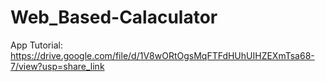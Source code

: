 # Web_Based-Calaculator
App Tutorial:
https://drive.google.com/file/d/1V8wORtOgsMqFTFdHUhUIHZEXmTsa68-7/view?usp=share_link
